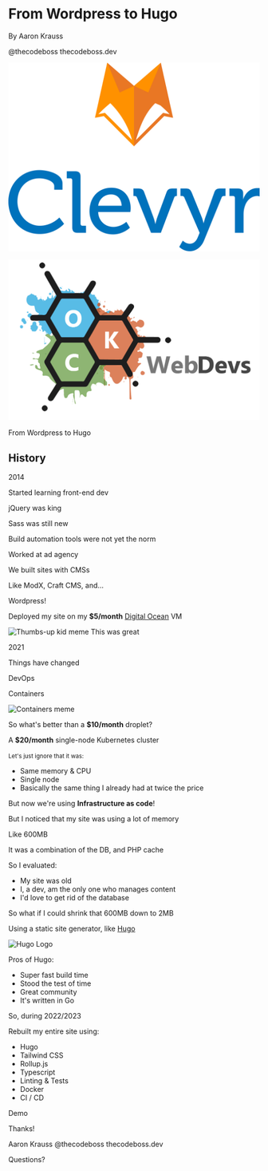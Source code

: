 # From Wordpress to Hugo
By Aaron Krauss

@thecodeboss
thecodeboss.dev

![Clevyr logo](https://github.com/alkrauss48/talks/blob/master/wordpress-to-hugo/images/clevyr.png?raw=true)

![OKC WebDevs logo](https://github.com/alkrauss48/talks/blob/master/wordpress-to-hugo/images/okc-webdevs.png?raw=true)

From Wordpress to Hugo

## History

2014

Started learning
front-end dev

jQuery was king

Sass was still new

Build automation tools
were not yet the norm

Worked at ad agency

We built sites with CMSs

Like ModX, Craft CMS, and...

Wordpress!

Deployed my site on my **$5/month**
[Digital Ocean](https://www.digitalocean.com/) VM

![Thumbs-up kid meme](https://media.tenor.com/A-ozELwp694AAAAC/thumbs-thumbs-up-kid.gif)
This was great

2021

Things have changed

DevOps

Containers

![Containers
meme](https://media.makeameme.org/created/containers-containers-everywhere.jpg)

So what's better than a **$10/month** droplet?

A **$20/month** single-node Kubernetes cluster

<small>Let's just ignore that it was:</small>
* Same memory & CPU
* Single node
* Basically the same thing I already had at twice the price

But now we're using **Infrastructure
as code**!

But I noticed that my site was using a lot of memory

Like 600MB

It was a combination of the DB, and PHP cache

So I evaluated:

* My site was old
* I, a dev, am the only one who manages content
* I'd love to get rid of the database

So what if I could shrink that 600MB down to 2MB

Using a static site generator, like [Hugo](https://gohugo.io/)

![Hugo
Logo](https://d33wubrfki0l68.cloudfront.net/c38c7334cc3f23585738e40334284fddcaf03d5e/2e17c/images/hugo-logo-wide.svg)

Pros of Hugo:

* Super fast build time
* Stood the test of time
* Great community
* It's written in Go

So, during 2022/2023

Rebuilt my entire site using:

* Hugo
* Tailwind CSS
* Rollup.js
* Typescript
* Linting & Tests
* Docker
* CI / CD

Demo

Thanks!

Aaron Krauss
@thecodeboss
thecodeboss.dev

Questions?
